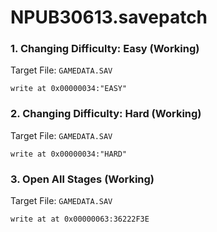 # NPUB30613.savepatch

### 1. Changing Difficulty: Easy (Working)

Target File: `GAMEDATA.SAV`

```
write at 0x00000034:"EASY"
```

### 2. Changing Difficulty: Hard (Working)

Target File: `GAMEDATA.SAV`

```
write at 0x00000034:"HARD"
```

### 3. Open All Stages (Working)

Target File: `GAMEDATA.SAV`

```
write at at 0x00000063:36222F3E
```


